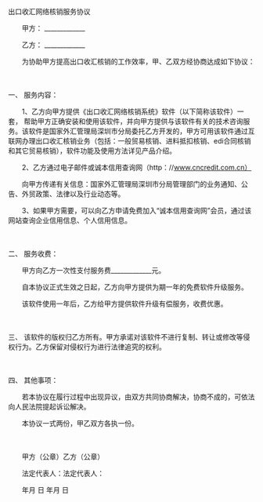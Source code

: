 



出口收汇网络核销服务协议



 

　　甲方： _____________

　　乙方： _____________　　

　　为协助甲方提高出口收汇核销的工作效率，甲、乙双方经协商达成如下协议：

　　

一、
服务内容：　　

　　1、乙方向甲方提供《出口收汇网络核销系统》软件（以下简称该软件）一套， 帮助甲方正确安装和使用该软件，并向甲方提供与该软件有关的技术咨询服务。该软件是国家外汇管理局深圳市分局委托乙方开发的，甲方可用该软件通过互联网办理出口收汇核销业务（包括：一般贸易核销、进料抵扣核销、edi合同核销和其它贸易核销），软件功能及使用方法详见产品介绍。

　　2、乙方通过电子邮件或诚本信用查询网（http：//www.cncredit.com.cn）

　　向甲方传递有关信息：国家外汇管理局深圳市分局管理部门的业务通知、公告、外贸政策、法律以及行业动态等。

　　3、如果甲方需要，可以向乙方申请免费加入“诚本信用查询网”会员，通过该网站查询企业信用信息、个人信用信息。

　　

二、
服务收费：　　

　　甲方向乙方一次性支付服务费_____________元。

　　自本协议正式生效之日起，乙方向甲方提供为期一年的免费软件升级服务。

　　该软件使用一年后，乙方给甲方提供软件升级有偿服务，收费优惠。

　　

三、
该软件的版权归乙方所有。甲方承诺对该软件不进行复制、转让或修改等侵权行为。乙方保留对侵权行为进行法律追究的权利。

　　

四、
其他事项：　　

　　若本协议在履行过程中出现异议，由双方共同协商解决，协商不成的，可依法向人民法院提起诉讼解决。

　　本协议一式两份，甲乙双方各执一份。　　

　　

　　甲方（公章）乙方（公章）

　　法定代表人：法定代表人：

　　年月 日 年月 日